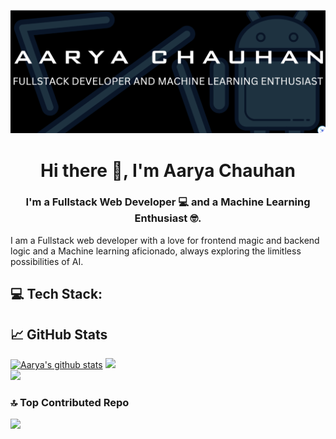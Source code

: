 <p align="center">
  <img src="https://raw.githubusercontent.com/Aarya-Chauhan/Aarya-Chauhan/main/images/banner1.png" alt="my banner"></a>
</p>

<h1 align="center">
Hi there 👋, I'm Aarya Chauhan</a> 
</h1>

<h3 align="center">
I'm a Fullstack Web Developer 💻 and a Machine Learning Enthusiast 🤓.
</h3> 

I am a Fullstack web developer with a love for frontend magic and backend logic and a Machine learning aficionado, always exploring the limitless possibilities of AI.
## 💻 Tech Stack:


## 📈 GitHub Stats 

[![Aarya's github stats](https://github-readme-stats.vercel.app/api?username=Aarya-Chauhan)](https://github.com/Aarya-Chauhan)
![](https://github-readme-streak-stats.herokuapp.com/?user=Aarya-Chauhan&theme=dark&hide_border=false)<br/>
![](https://github-readme-stats.vercel.app/api/top-langs/?username=Aarya-Chauhan&theme=dark&hide_border=false&include_all_commits=true&count_private=true&layout=compact)

### 🔝 Top Contributed Repo
![](https://github-contributor-stats.vercel.app/api?username=Aarya-Chauhan&limit=5&theme=radical&combine_all_yearly_contributions=true)


<!---
Aarya-Chauhan/Aarya-Chauhan is a ✨ special ✨ repository because its `README.md` (this file) appears on your GitHub profile.
You can click the Preview link to take a look at your changes.
--->
